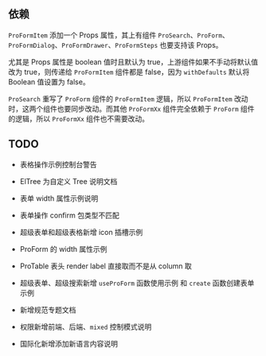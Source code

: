 ## 依赖

`ProFormItem` 添加一个 Props 属性，其上有组件 `ProSearch`、`ProForm`、`ProFormDialog`、`ProFormDrawer`、`ProFormSteps` 也要支持该 Props。

尤其是 Props 属性是 boolean 值时且默认为 true，上游组件如果不手动将默认值改为 true，则传递给 `ProFormItem` 组件都是 false，因为 `withDefaults` 默认将 Boolean 值设置为 false。

`ProSearch` 重写了 `ProForm` 组件的 `ProFormItem` 逻辑，所以 `ProFormItem` 改动时，这两个组件也要同步改动。而其他 `ProFormXx` 组件完全依赖于 `ProForm` 组件的逻辑，所以 `ProFormXx` 组件也不需要改动。

## TODO

- 表格操作示例控制台警告
- ElTree 为自定义 Tree 说明文档
- 表单 width 属性示例说明
- 表单操作 confirm 包类型不匹配
- 超级表单和超级表格新增 icon 插槽示例
- ProForm 的 width 属性示例
- ProTable 表头 render label 直接取而不是从 column 取
- 超级表单、超级搜索新增 `useProForm` 函数使用示例 和 `create` 函数创建表单示例

- 新增规范专题文档
- 权限新增前端、后端、`mixed` 控制模式说明
- 国际化新增添加新语言内容说明

